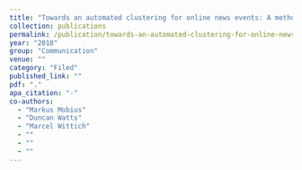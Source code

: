 ```yaml
---
title: "Towards an automated clustering for online news events: A method proposal and data set for further development "
collection: publications
permalink: /publication/towards-an-automated-clustering-for-online-news-events-a-method-proposal-and-dat
year: "2018"
group: "Communication"
venue: ""
category: "Filed"
published_link: ""
pdf: "."
apa_citation: "-"
co-authors:
  - "Markus Mobius"
  - "Duncan Watts"
  - "Marcel Wittich"
  - ""
  - ""
  - ""
---
```

